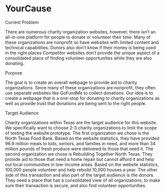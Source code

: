 # YourCause

Current Problem

There are numerous charity organization websites, however, there isn’t an all-in-one platform for people to donate or volunteer their time. Many of these organizations are nonprofit so have websites with limited content and technical capabilities. Donors also don’t know if their money is being used in the right places Competitor websites don’t provide the unique aspect of a consolidated place of finding volunteer opportunities while they are also donating.

Purpose

The goal is to create an overall webpage to provide aid to charity organizations. Since many of these organizations are nonprofit, they often use separate websites like GoFundMe to collect donations. Our idea is to create a webpage that is a one-stop for donating to charity organizations as well as provide trust that donations are being sent to the right people.

Target Audience

Charity organizations within Texas are the target audience for this website. We specifically want to choose 2-3 charity organizations to limit the scope of testing the website prototype. The first organization we chose is the North Texas Food Bank. Based on the website statistics, they have provided 96.9 million meals to kids, seniors, and families in need, and more than 34 million pounds of fresh produce were delivered to those that need it. The second organization we chose is Rebuilding Together North Texas. They provide aid to those that need a home repair but cannot afford it and help out local communities in low-income areas. Based on the website statistics, 100,000 people volunteer and help rebuild 10,000 houses a year. The other side of this transaction and also part of the target audience is the donors. They need a place that has a consolidated view of all organizations, to make sure their transaction is secure, and also find volunteer opportunities.
